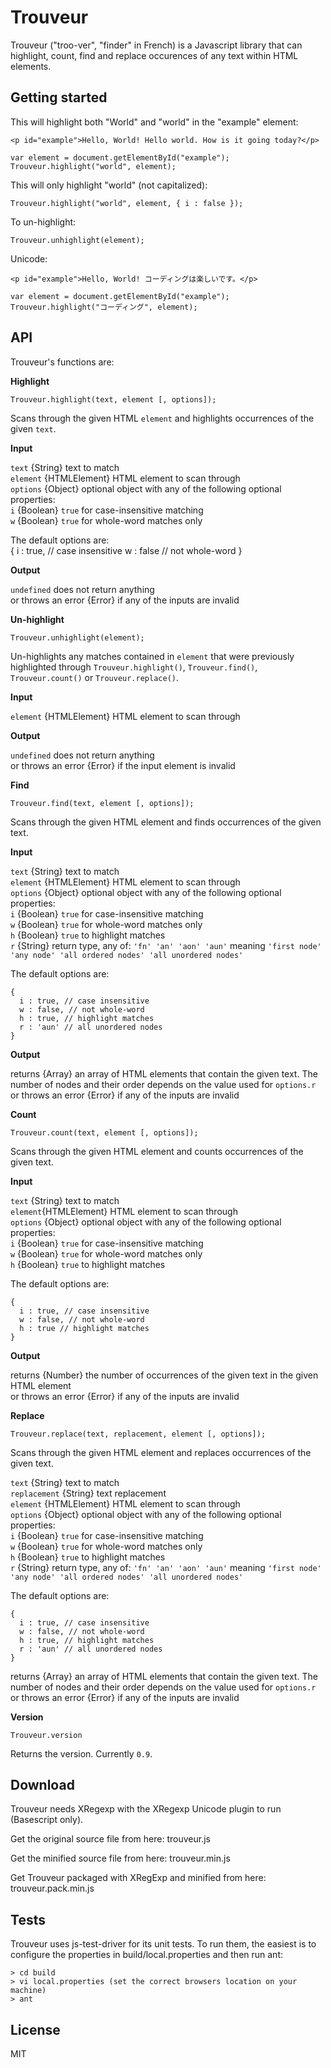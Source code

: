 Trouveur
========

Trouveur ("troo-ver", "finder" in French) is a Javascript library that can highlight, count, find and replace occurences of any text within HTML elements.

Getting started
---------------

This will highlight both "World" and "world" in the "example" element:

    <p id="example">Hello, World! Hello world. How is it going today?</p>
    
    var element = document.getElementById("example");
    Trouveur.highlight("world", element);

This will only highlight "world" (not capitalized):

    Trouveur.highlight("world", element, { i : false });

To un-highlight:

    Trouveur.unhighlight(element);

Unicode:

    <p id="example">Hello, World! コーディングは楽しいです。</p>
    
    var element = document.getElementById("example");
    Trouveur.highlight("コーディング", element);

API
---

Trouveur's functions are:

**Highlight**
    
    Trouveur.highlight(text, element [, options]);
    

Scans through the given HTML `element` and highlights occurrences of the given `text`.

**Input**

`text` {String} text to match  
`element` {HTMLElement} HTML element to scan through  
`options` {Object} optional object with any of the following optional properties:  
  `i` {Boolean} `true` for case-insensitive matching  
  `w` {Boolean} `true` for whole-word matches only  
  
The default options are:  
    {
      i : true, // case insensitive
      w : false // not whole-word
    }

**Output**

`undefined` does not return anything  
or throws an error {Error} if any of the inputs are invalid

**Un-highlight**
    
    Trouveur.unhighlight(element);
    

Un-highlights any matches contained in `element` that were previously highlighted through `Trouveur.highlight()`, `Trouveur.find()`, `Trouveur.count()` or `Trouveur.replace()`.

**Input**

`element` {HTMLElement} HTML element to scan through

**Output**

`undefined` does not return anything  
or throws an error {Error} if the input element is invalid  

**Find**
    
    Trouveur.find(text, element [, options]);
    

Scans through the given HTML element and finds occurrences of the given text.

**Input**

`text` {String} text to match  
`element` {HTMLElement} HTML element to scan through  
`options` {Object} optional object with any of the following optional properties:  
  `i` {Boolean} `true` for case-insensitive matching  
  `w` {Boolean} `true` for whole-word matches only  
  `h` {Boolean} `true` to highlight matches  
  `r` {String} return type, any of: `'fn' 'an' 'aon' 'aun'` meaning `'first node' 'any node' 'all ordered nodes' 'all unordered nodes'`  

The default options are:

    {
      i : true, // case insensitive
      w : false, // not whole-word
      h : true, // highlight matches
      r : 'aun' // all unordered nodes
    }

**Output**

returns {Array} an array of HTML elements that contain the given text. The number of nodes and their order depends on the value used for `options.r`  
or throws an error {Error} if any of the inputs are invalid  

**Count**
    
    Trouveur.count(text, element [, options]);
    

Scans through the given HTML element and counts occurrences of the given text.

**Input**

`text` {String} text to match  
`element`{HTMLElement} HTML element to scan through  
`options` {Object} optional object with any of the following optional properties:  
  `i` {Boolean} `true` for case-insensitive matching  
  `w` {Boolean} `true` for whole-word matches only  
  `h` {Boolean} `true` to highlight matches  

The default options are:

    {
      i : true, // case insensitive
      w : false, // not whole-word
      h : true // highlight matches
    }

**Output**

returns {Number} the number of occurrences of the given text in the given HTML element  
or throws an error {Error} if any of the inputs are invalid  

**Replace**
    
    Trouveur.replace(text, replacement, element [, options]);
    
    
Scans through the given HTML element and replaces occurrences of the given text.  

`text` {String} text to match  
`replacement` {String} text replacement  
`element` {HTMLElement} HTML element to scan through  
`options` {Object} optional object with any of the following optional properties:  
  `i` {Boolean} `true` for case-insensitive matching  
  `w` {Boolean} `true` for whole-word matches only  
  `h` {Boolean} `true` to highlight matches  
  `r` {String} return type, any of: `'fn' 'an' 'aon' 'aun'` meaning `'first node' 'any node' 'all ordered nodes' 'all unordered nodes'`  

The default options are:

    {
      i : true, // case insensitive
      w : false, // not whole-word
      h : true, // highlight matches
      r : 'aun' // all unordered nodes
    }

returns {Array} an array of HTML elements that contain the given text. The number of nodes and their order depends on the value used for `options.r`  
or throws an error {Error} if any of the inputs are invalid  

**Version**
    
    Trouveur.version
    

Returns the version. Currently `0.9`.

Download
--------

Trouveur needs XRegexp with the XRegexp Unicode plugin to run (Basescript only).

Get the original source file from here: trouveur.js

Get the minified source file from here: trouveur.min.js

Get Trouveur packaged with XRegExp and minified from here: trouveur.pack.min.js


Tests
-----

Trouveur uses js-test-driver for its unit tests. To run them, the easiest is to configure the properties in build/local.properties and then run ant:

    > cd build
    > vi local.properties (set the correct browsers location on your machine)
    > ant

License
-------

MIT
